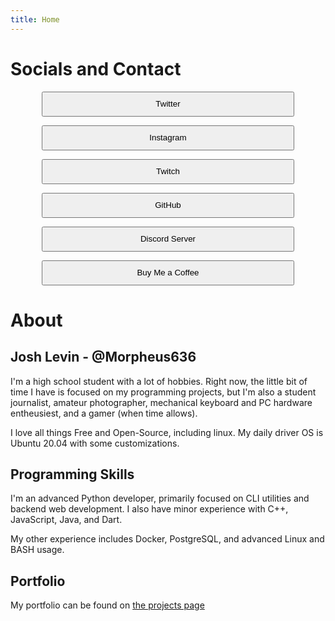 ```yaml
---
title: Home
---
```


<style>
    button{
        margin-left: 10%;
        width: 80%;
        margin-right: 10%;
        height: 40px;
    }
</style>

# Socials and Contact

<button onclick="location.href='https://twitter.com/morpheus636'" type="button">Twitter</button>

<button onclick="location.href='https://instagram.com/morpheus636'" type="button">Instagram</button>

<button onclick="location.href='https://twitch.tv/morpheus636'" type="button">Twitch</button>

<button onclick="location.href='https://github.com/morpheus636'" type="button">GitHub</button>

<button onclick="location.href='https://discord.gg/5gCQHxz5XA'" type="button">Discord Server</button>

<button onclick="location.href='https://www.buymeacoffee.com/morpheus636'" type="button">Buy Me a Coffee</button>

<hl/>

# About
## Josh Levin - @Morpheus636

I'm a high school student with a lot of hobbies.
Right now, the little bit of time I have is focused on my programming projects,
but I'm also a student journalist, amateur photographer, mechanical keyboard
and PC hardware entheusiest, and a gamer (when time allows). 

I love all things Free and Open-Source, including linux. My daily driver OS
is Ubuntu 20.04 with some customizations.

## Programming Skills
I'm an advanced Python developer, primarily focused on CLI utilities and backend
web development. I also have minor experience with C++, JavaScript, Java, and Dart.

My other experience includes Docker, PostgreSQL, and advanced Linux and BASH usage.

## Portfolio
My portfolio can be found on [the projects page](/projects)
